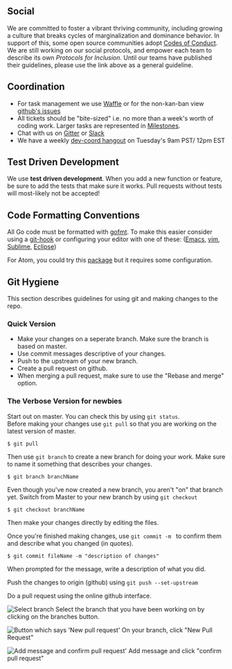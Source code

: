 ## Social
We are committed to foster a vibrant thriving community, including growing a culture that breaks cycles of marginalization and dominance behavior. In support of this, some open source communities adopt [Codes of Conduct](http://contributor-covenant.org/version/1/3/0/).  We are still working on our social protocols, and empower each team to describe its own *Protocols for Inclusion*.  Until our teams have published their guidelines, please use the link above as a general guideline.

## Coordination

* For task management we use [Waffle](https://waffle.io/metacurrency/holochain) or for the non-kan-ban view [github's issues](https://github.com/metacurrency/holochain/issues)
* All tickets should be "bite-sized" i.e. no more than a week's worth of coding work. Larger tasks are represented in [Milestones](https://github.com/metacurrency/holochain/milestones?direction=asc&sort=due_date&state=all).
* Chat with us on [Gitter](https://gitter.im/metacurrency/holochain) or [Slack](http://ceptr.org/slack)
* We have a weekly [dev-coord hangout](http://ceptr.org/devchat) on Tuesday's 9am PST/ 12pm EST

## Test Driven Development
We use **test driven development**. When you add a new function or feature, be sure to add the tests that make sure it works.  Pull requests without tests will most-likely not be accepted!

## Code Formatting Conventions
All Go code must be formatted with [gofmt](https://blog.golang.org/go-fmt-your-code).
To make this easier consider using a [git-hook](https://gist.github.com/timotree3/d69b0fb90c8affbd705765abeabc489d#file-pre-commit) or configuring your editor with one of these: ([Emacs][], [vim][], [Sublime][], [Eclipse][])

[Emacs]: https://github.com/dominikh/go-mode.el
[vim]: https://github.com/fatih/vim-go
[Sublime]: https://github.com/DisposaBoy/GoSublime
[Eclipse]: https://github.com/GoClipse/goclipse

For Atom, you could try this [package](https://atom.io/packages/save-commands) but it requires some configuration.

## Git Hygiene
This section describes guidelines for using git and making changes to the repo.

### Quick Version
* Make your changes on a seperate branch. Make sure the branch is based on master.
* Use commit messages descriptive of your changes.
* Push to the upstream of your new branch.
* Create a pull request on github.
* When merging a pull request, make sure to use the "Rebase and merge" option.

### The Verbose Version for newbies
Start out on master. You can check this by using `git status`.  
Before making your changes use `git pull` so that you are working on the latest version of master.
```
$ git pull
```
Then use `git branch` to create a new branch for doing your work. Make sure to name it something that describes your changes.
```
$ git branch branchName
```
Even though you've now created a new branch, you aren't "on" that branch yet.  Switch from Master to your new branch by using `git checkout`
```
$ git checkout branchName
```
Then make your changes directly by editing the files.

Once you're finished making changes, use `git commit -m ` to confirm them and describe what you changed (in quotes).
```
$ git commit fileName -m "description of changes"
```
When prompted for the message, write a description of what you did.

Push the changes to origin (github) using `git push --set-upstream`

Do a pull request using the online github interface.

![Select branch](https://raw.githubusercontent.com/wiki/metacurrency/holochain/_Images/branches.png)
Select the branch that you have been working on by clicking on the branches button.

![Button which says 'New pull request'](https://raw.githubusercontent.com/wiki/metacurrency/holochain/_Images/makepr.png)
On your branch, click "New Pull Request"

![Add message and confirm pull request'](https://raw.githubusercontent.com/wiki/metacurrency/holochain/_Images/confirmpr.png)
Add message and click "confirm pull request"
